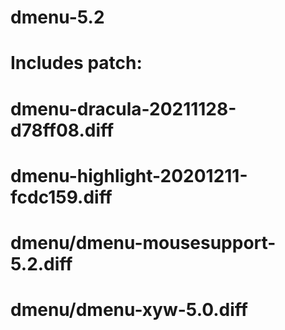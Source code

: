 # dmenu-5.2
# Includes patch:
# dmenu-dracula-20211128-d78ff08.diff
# dmenu-highlight-20201211-fcdc159.diff
# dmenu/dmenu-mousesupport-5.2.diff
# dmenu/dmenu-xyw-5.0.diff
